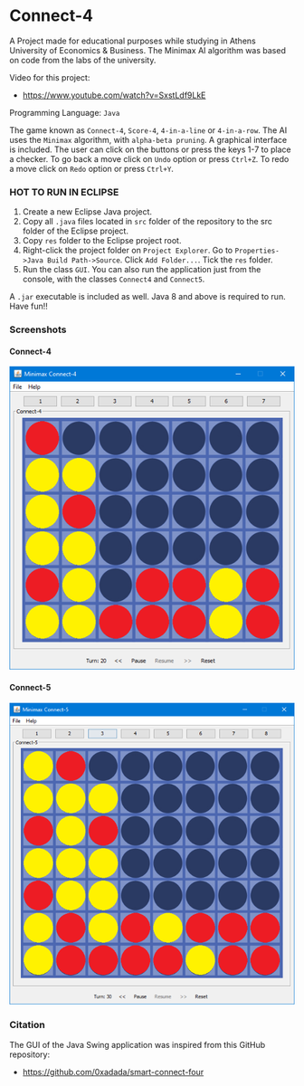 # Connect-4
A Project made for educational purposes while studying in Athens University of Economics & Business.
The Minimax AI algorithm was based on code from the labs of the university.

Video for this project:
- https://www.youtube.com/watch?v=SxstLdf9LkE

Programming Language: `Java`

The game known as `Connect-4`, `Score-4`, `4-in-a-line` or `4-in-a-row`.
The AI uses the `Minimax` algorithm, with `alpha-beta pruning`.
A graphical interface is included.
The user can click on the buttons or press the keys 1-7 to place a checker.
To go back a move click on `Undo` option or press `Ctrl+Z`.
To redo a move click on `Redo` option or press `Ctrl+Y`.

### HOT TO RUN IN ECLIPSE

1. Create a new Eclipse Java project.
2. Copy all `.java` files located in `src` folder of the repository to the src folder of the Eclipse project.
3. Copy `res` folder to the Eclipse project root.
4. Right-click the project folder on `Project Explorer`.
   Go to `Properties->Java Build Path->Source`.
   Click `Add Folder...`. Tick the `res` folder.
5. Run the class `GUI`.
You can also run the application just from the console, with the classes `Connect4` and `Connect5`.

A `.jar` executable is included as well.
Java 8 and above is required to run. Have fun!!


### Screenshots

#### Connect-4
![screenshot](/screenshots/connect-4_system-style.png)

#### Connect-5
![screenshot](/screenshots/connect-5_system-style.png)

### Citation
The GUI of the Java Swing application was inspired from this GitHub repository:
- https://github.com/0xadada/smart-connect-four
